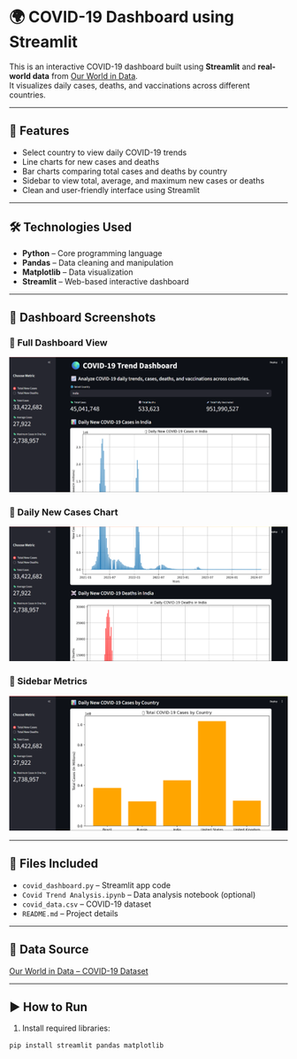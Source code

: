 # 🌍 COVID-19 Dashboard using Streamlit

This is an interactive COVID-19 dashboard built using **Streamlit** and **real-world data** from [Our World in Data](https://ourworldindata.org/coronavirus-source-data).  
It visualizes daily cases, deaths, and vaccinations across different countries.

---

## 📌 Features

- Select country to view daily COVID-19 trends
- Line charts for new cases and deaths
- Bar charts comparing total cases and deaths by country
- Sidebar to view total, average, and maximum new cases or deaths
- Clean and user-friendly interface using Streamlit

---

## 🛠️ Technologies Used

- **Python** – Core programming language  
- **Pandas** – Data cleaning and manipulation  
- **Matplotlib** – Data visualization  
- **Streamlit** – Web-based interactive dashboard  

---

## 📸 Dashboard Screenshots

### 🔷 Full Dashboard View
![Dashboard Overview](images/covid-dashboard_1.png)

### 🔷 Daily New Cases Chart
![Cases Chart](images/covid-dashboard_2.png)

### 🔷 Sidebar Metrics
![Sidebar Metrics](images/covid-dashboard_3.png)

---

## 📁 Files Included

- `covid_dashboard.py` – Streamlit app code
- `Covid Trend Analysis.ipynb` – Data analysis notebook (optional)
- `covid_data.csv` – COVID-19 dataset
- `README.md` – Project details

---

## 🔗 Data Source

[Our World in Data – COVID-19 Dataset](https://ourworldindata.org/coronavirus-source-data)

---

## ▶️ How to Run

1. Install required libraries:
```bash
pip install streamlit pandas matplotlib

